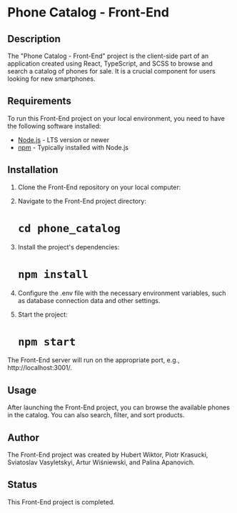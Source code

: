 # Phone Catalog - Front-End

## Description

The "Phone Catalog - Front-End" project is the client-side part of an application created using React, TypeScript, and SCSS to browse and search a catalog of phones for sale. It is a crucial component for users looking for new smartphones.

## Requirements

To run this Front-End project on your local environment, you need to have the following software installed:

- [Node.js](https://nodejs.org/) - LTS version or newer
- [npm](https://www.npmjs.com/) - Typically installed with Node.js

## Installation

1. Clone the Front-End repository on your local computer:

2. Navigate to the Front-End project directory:
   # `cd phone_catalog`
3. Install the project's dependencies:
   # `npm install`
4. Configure the .env file with the necessary environment variables, such as database connection data and other settings.
5. Start the project:
   # `npm start`

The Front-End server will run on the appropriate port, e.g., http://localhost:3001/.

## Usage

After launching the Front-End project, you can browse the available phones in the catalog. You can also search, filter, and sort products.

## Author

The Front-End project was created by Hubert Wiktor, Piotr Krasucki, Sviatoslav Vasyletskyi, Artur Wiśniewski, and Palina Apanovich.

## Status

This Front-End project is completed.

